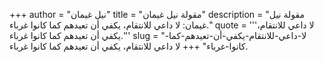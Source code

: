 +++
author = "نيل غيمان"
title = "مقولة نيل غيمان"
description = "مقولة نيل غيمان: لا داعي للانتقام، يكفي أن تعيدهم كما كانوا غرباء."
quote = '''لا داعي للانتقام، يكفي أن تعيدهم كما كانوا غرباء.''' 
slug = "لا-داعي-للانتقام-يكفي-أن-تعيدهم-كما-كانوا-غرباء"
+++
لا داعي للانتقام، يكفي أن تعيدهم كما كانوا غرباء.
